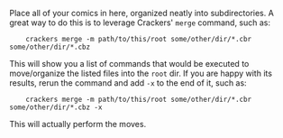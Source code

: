 Place all of your comics in here, organized neatly into subdirectories. A great way to do this is to leverage Crackers' `merge` command, such as:

        crackers merge -m path/to/this/root some/other/dir/*.cbr some/other/dir/*.cbz

This will show you a list of commands that would be executed to move/organize the listed files into the `root` dir. If you are happy with its results, rerun the command and add `-x` to the end of it, such as:

        crackers merge -m path/to/this/root some/other/dir/*.cbr some/other/dir/*.cbz -x

This will actually perform the moves.

